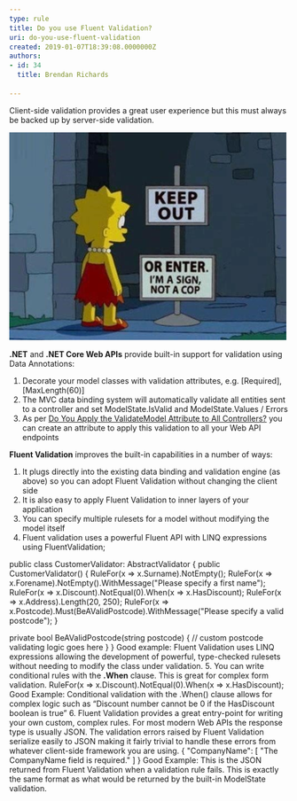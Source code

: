 ```yaml
---
type: rule
title: Do you use Fluent Validation?
uri: do-you-use-fluent-validation
created: 2019-01-07T18:39:08.0000000Z
authors:
- id: 34
  title: Brendan Richards

---
```


Client-side validation provides a great user experience but this must always be backed up by server-side validation.
 
![ Client-side validation does not provide effective data security for your Web API endpoints](cartoon-client-side-validation.jpg)

**.NET** and **.NET Core Web APIs** provide built-in support for validation using Data Annotations:

1. Decorate your model classes with validation attributes, e.g. [Required], [MaxLength(60)]
2. The MVC data binding system will automatically validate all entities sent to a controller and set ModelState.IsValid and ModelState.Values / Errors
3. As per [Do You Apply the ValidateModel Attribute to All Controllers?](/_layouts/15/FIXUPREDIRECT.ASPX?WebId=3dfc0e07-e23a-4cbb-aac2-e778b71166a2&TermSetId=07da3ddf-0924-4cd2-a6d4-a4809ae20160&TermId=66e27ee9-7734-4cbd-8d40-ec6ff492fe59)  you can create an attribute to apply this validation to all your Web API endpoints


**Fluent Validation** improves the built-in capabilities in a number of ways:

1. It plugs directly into the existing data binding and validation engine (as above) so you can adopt Fluent Validation without changing the client side
2. It is also easy to apply Fluent Validation to inner layers of your application
3. You can specify multiple rulesets for a model without modifying the model itself
4. Fluent validation uses a powerful Fluent API with LINQ expressions
    using FluentValidation;

public class CustomerValidator: AbstractValidator {
  public CustomerValidator() {
    RuleFor(x => x.Surname).NotEmpty();
    RuleFor(x => x.Forename).NotEmpty().WithMessage("Please specify a first name");
    RuleFor(x => x.Discount).NotEqual(0).When(x => x.HasDiscount);
    RuleFor(x => x.Address).Length(20, 250);
    RuleFor(x => x.Postcode).Must(BeAValidPostcode).WithMessage("Please specify a valid postcode");
  }

  private bool BeAValidPostcode(string postcode) {
    // custom postcode validating logic goes here
  }
}
Good example: Fluent Validation uses LINQ expressions allowing the development of powerful, type-checked rulesets without needing to modify the class under validation.
5. You can write conditional rules with the **.When** clause. This is great for complex form validation.
    RuleFor(x => x.Discount).NotEqual(0).When(x => x.HasDiscount);
Good Example: Conditional validation with the .When() clause allows for complex logic such as “Discount number cannot be 0 if the HasDiscount boolean is true”
6. Fluent Validation provides a great entry-point for writing your own custom, complex rules.    For most modern Web APIs the response type is usually JSON. The validation errors raised by Fluent Validation serialize easily to JSON making it fairly trivial to handle these errors from whatever client-side framework you are using.
    {
  "CompanyName": [
    "The CompanyName field is required."
  ]
}
Good Example: This is the JSON returned from Fluent Validation when a validation rule fails. This is exactly the same format as what would be returned by the built-in ModelState validation.
